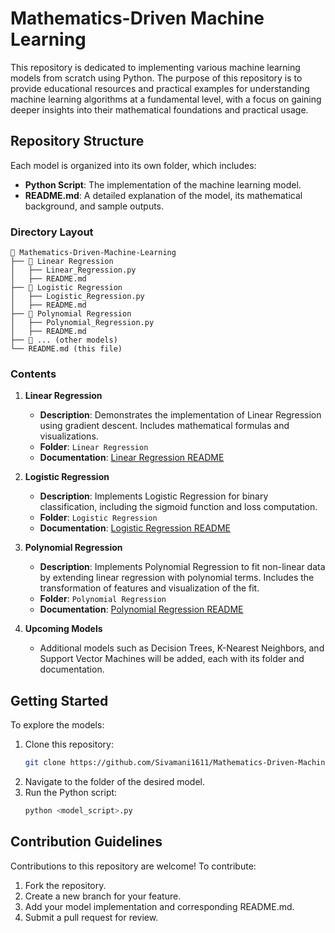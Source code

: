 # Mathematics-Driven Machine Learning

This repository is dedicated to implementing various machine learning models from scratch using Python. The purpose of this repository is to provide educational resources and practical examples for understanding machine learning algorithms at a fundamental level, with a focus on gaining deeper insights into their mathematical foundations and practical usage.

## Repository Structure

Each model is organized into its own folder, which includes:

- **Python Script**: The implementation of the machine learning model.
- **README.md**: A detailed explanation of the model, its mathematical background, and sample outputs.

### Directory Layout

```
📂 Mathematics-Driven-Machine-Learning
├── 📂 Linear Regression
│   ├── Linear_Regression.py
│   ├── README.md
├── 📂 Logistic Regression
│   ├── Logistic_Regression.py
│   ├── README.md
├── 📂 Polynomial Regression
│   ├── Polynomial_Regression.py
│   ├── README.md
├── 📂 ... (other models)
└── README.md (this file)
```

### Contents

1. **Linear Regression**
    - **Description**: Demonstrates the implementation of Linear Regression using gradient descent. Includes mathematical formulas and visualizations.
    - **Folder**: `Linear Regression`
    - **Documentation**: [Linear Regression README](./Linear%20Regression/README.md)

2. **Logistic Regression**
    - **Description**: Implements Logistic Regression for binary classification, including the sigmoid function and loss computation.
    - **Folder**: `Logistic Regression`
    - **Documentation**: [Logistic Regression README](./Logistic%20Regression/README.md)

3. **Polynomial Regression**
    - **Description**: Implements Polynomial Regression to fit non-linear data by extending linear regression with polynomial terms. Includes the transformation of features and visualization of the fit.
    - **Folder**: `Polynomial Regression`
    - **Documentation**: [Polynomial Regression README](./Polynomial%20Regression/README.md)

4. **Upcoming Models**
    - Additional models such as Decision Trees, K-Nearest Neighbors, and Support Vector Machines will be added, each with its folder and documentation.

## Getting Started

To explore the models:

1. Clone this repository:
    ```bash
    git clone https://github.com/Sivamani1611/Mathematics-Driven-Machine-Learning.git
    ```
2. Navigate to the folder of the desired model.
3. Run the Python script:
    ```bash
    python <model_script>.py
    ```

## Contribution Guidelines

Contributions to this repository are welcome! To contribute:

1. Fork the repository.
2. Create a new branch for your feature.
3. Add your model implementation and corresponding README.md.
4. Submit a pull request for review.
